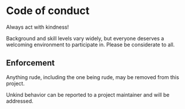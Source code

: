# Code of conduct

Always act with kindness!

Background and skill levels vary widely, but everyone deserves a welcoming environment to participate in. Please be considerate to all.

## Enforcement

Anything rude, including the one being rude, may be removed from this project.

Unkind behavior can be reported to a project maintainer and will be addressed.
